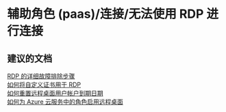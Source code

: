 <properties
    pageTitle="worker role (paas)/connectivity/unable to connect using RDP"
    description="辅助角色 (paas)/连接/无法使用 RDP 进行连接"
    service="microsoft.classiccompute"
    resource="domainnames"
    authors="ChiragPavecha"
    displayOrder=""
    selfHelpType="generic"
    supportTopicIds="32565484"
    resourceTags=""
    productPesIds="13185"
    cloudEnvironments="public"
/>


# <a name="worker-role-paasconnectivityunable-to-connect-using-rdp"></a>辅助角色 (paas)/连接/无法使用 RDP 进行连接

## <a name="recommended-documents"></a>**建议的文档**
[RDP 的详细故障排除步骤](https://docs.microsoft.com/azure/virtual-machines/virtual-machines-windows-detailed-troubleshoot-rdp) <br>
[如何将自定义证书用于 RDP](https://blogs.msdn.microsoft.com/cie/2014/02/22/how-to-use-custom-certificate-for-rdp-to-windows-azure-roles/)<br>
[如何重置远程桌面用户帐户到期日期](https://blog.nicholasrogoff.com/2014/01/20/how-to-reset-your-remote-desktop-user-account-expiry-date-on-your-azure-cloud-service/)<br>
[如何为 Azure 云服务中的角色启用远程桌面](https://docs.microsoft.com/azure/cloud-services/cloud-services-role-enable-remote-desktop)
